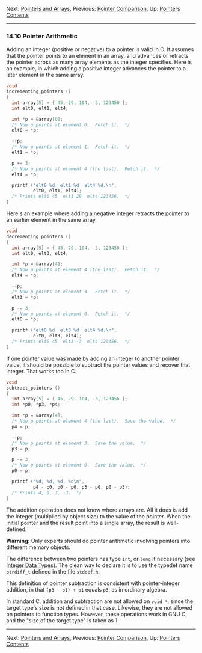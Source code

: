 Next: [Pointers and Arrays](Pointers-and-Arrays.md), Previous:
[Pointer Comparison](Pointer-Comparison.md), Up:
[Pointers](Pointers.md)  
[Contents](index.md#SEC_Contents "Table of contents")  

------------------------------------------------------------------------


### 14.10 Pointer Arithmetic 


Adding an integer (positive or negative) to a pointer is valid in C. It
assumes that the pointer points to an element in an array, and advances
or retracts the pointer across as many array elements as the integer
specifies. Here is an example, in which adding a positive integer
advances the pointer to a later element in the same array.

``` C
void
incrementing_pointers ()
{
  int array[5] = { 45, 29, 104, -3, 123456 };
  int elt0, elt1, elt4;

  int *p = &array[0];
  /* Now p points at element 0.  Fetch it.  */
  elt0 = *p;

  ++p;
  /* Now p points at element 1.  Fetch it.  */
  elt1 = *p;

  p += 3;
  /* Now p points at element 4 (the last).  Fetch it.  */
  elt4 = *p;

  printf ("elt0 %d  elt1 %d  elt4 %d.\n",
          elt0, elt1, elt4);
  /* Prints elt0 45  elt1 29  elt4 123456.  */
}
```

Here's an example where adding a negative integer retracts the pointer
to an earlier element in the same array.

``` C
void
decrementing_pointers ()
{
  int array[5] = { 45, 29, 104, -3, 123456 };
  int elt0, elt3, elt4;

  int *p = &array[4];
  /* Now p points at element 4 (the last).  Fetch it.  */
  elt4 = *p;

  --p;
  /* Now p points at element 3.  Fetch it.  */
  elt3 = *p;

  p -= 3;
  /* Now p points at element 0.  Fetch it.  */
  elt0 = *p;

  printf ("elt0 %d  elt3 %d  elt4 %d.\n",
          elt0, elt3, elt4);
  /* Prints elt0 45  elt3 -3  elt4 123456.  */
}
```

If one pointer value was made by adding an integer to another pointer
value, it should be possible to subtract the pointer values and recover
that integer. That works too in C.

``` C
void
subtract_pointers ()
{
  int array[5] = { 45, 29, 104, -3, 123456 };
  int *p0, *p3, *p4;

  int *p = &array[4];
  /* Now p points at element 4 (the last).  Save the value.  */
  p4 = p;

  --p;
  /* Now p points at element 3.  Save the value.  */
  p3 = p;

  p -= 3;
  /* Now p points at element 0.  Save the value.  */
  p0 = p;

  printf ("%d, %d, %d, %d\n",
          p4 - p0, p0 - p0, p3 - p0, p0 - p3);
  /* Prints 4, 0, 3, -3.  */
}
```

The addition operation does not know where arrays are. All it does is
add the integer (multiplied by object size) to the value of the pointer.
When the initial pointer and the result point into a single array, the
result is well-defined.

**Warning:** Only experts should do pointer arithmetic involving
pointers into different memory objects.

The difference between two pointers has type `int`, or `long` if
necessary (see [Integer Data Types](Integer-Types.md)). The clean way
to declare it is to use the typedef name `ptrdiff_t` defined in the file
`stddef.h`.

This definition of pointer subtraction is consistent with
pointer-integer addition, in that `(p3 - p1) + p1` equals `p3`, as in
ordinary algebra.

In standard C, addition and subtraction are not allowed on `void *`,
since the target type's size is not defined in that case. Likewise, they
are not allowed on pointers to function types. However, these operations
work in GNU C, and the "size of the target type" is taken as 1.

------------------------------------------------------------------------

Next: [Pointers and Arrays](Pointers-and-Arrays.md), Previous:
[Pointer Comparison](Pointer-Comparison.md), Up:
[Pointers](Pointers.md)  
[Contents](index.md#SEC_Contents "Table of contents")  
